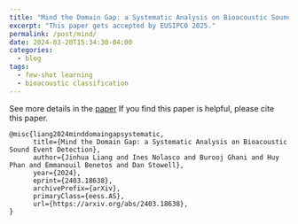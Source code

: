 ```yaml
---
title: "Mind the Domain Gap: a Systematic Analysis on Bioacoustic Sound Event Detection"
excerpt: "This paper gets accepted by EUSIPCO 2025."
permalink: /post/mind/
date: 2024-03-20T15:34:30-04:00
categories:
  - blog
tags:
  - few-shot learning
  - bioacoustic classification
---
```

See more details in the [paper](https://arxiv.org/abs/2403.18638)
If you find this paper is helpful, please cite this paper.
```
@misc{liang2024minddomaingapsystematic,
      title={Mind the Domain Gap: a Systematic Analysis on Bioacoustic Sound Event Detection}, 
      author={Jinhua Liang and Ines Nolasco and Burooj Ghani and Huy Phan and Emmanouil Benetos and Dan Stowell},
      year={2024},
      eprint={2403.18638},
      archivePrefix={arXiv},
      primaryClass={eess.AS},
      url={https://arxiv.org/abs/2403.18638}, 
}
```
